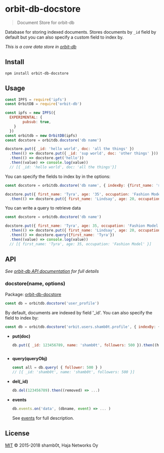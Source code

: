 # orbit-db-docstore

> Document Store for orbit-db

Database for storing indexed documents. Stores documents by `_id` field by default but you can also specify a custom field to index by.

*This is a core data store in [orbit-db](https://github.com/haadcode/orbit-db)*

## Install

```
npm install orbit-db-docstore
```

## Usage

```javascript
const IPFS = require('ipfs')
const OrbitDB = require('orbit-db')

const ipfs = new IPFS({
  EXPERIMENTAL: {
        pubsub: true,
    }
  })
const orbitdb = new OrbitDB(ipfs)
const docstore = orbitdb.docstore('db name')

docstore.put({ _id: 'hello world', doc: 'all the things' })
  .then(() => docstore.put({ _id: 'sup world', doc: 'other things' }))
  .then(() => docstore.get('hello'))
  .then((value) => console.log(value)) 
  // [{ _id: 'hello world', doc: 'all the things'}]

```

You can specify the fields to index by in the options:

```javascript
const docstore = orbitdb.docstore('db name', { indexBy: {first_name: 'string', age: 'numeric'}} })

docstore.put({ first_name: 'Tyra', age: '35', occupation: 'Fashion Model' })
  .then(() => docstore.put({ first_name: 'Lindsay', age: 20, occupation: 'Student'}))

```

You can write a query to retrieve data

```javascript
const docstore = orbitdb.docstore('db name')

docstore.put({ first_name: 'Tyra', age: 35, occupation: 'Fashion Model' })
  .then(() => docstore.put({ first_name: 'Lindsay', age: 20, occupation: 'Student'}))
  .then(() => docstore.query({first_name: 'Tyra'})
  .then((value) => console.log(value)) 
  // [{ first_name: 'Tyra', age: 35, occupation: 'Fashion Model' }]
```

## API

*See [orbit-db API documentation](https://github.com/haadcode/orbit-db/blob/master/API.md) for full details*

### docstore(name, options)

  Package: 
  [orbit-db-docstore](https://github.com/shamb0t/orbit-db-docstore)

  ```javascript
  const db = orbitdb.docstore('user_profile')
  ```

  By default, documents are indexed by field '_id'. You can also specify the field to index by:

  ```javascript
  const db = orbitdb.docstore('orbit.users.shamb0t.profile', { indexBy: { name: 'string' } })
  ```

  - **put(doc)**
    ```javascript
    db.put({ _id: 123456789, name: 'shamb0t', followers: 500 }).then((hash) => ...)
    ```

    ```    
  - **query(queryObj)**
    ```javascript
    const all = db.query( { follower: 500 } )
    // [{ _id: 'shamb0t', name: 'shamb0t', followers: 500 }]
    ```

  - **del(_id)**
    ```javascript
    db.del(123456789).then((removed) => ...)
    ```
    
  - **events**

    ```javascript
    db.events.on('data', (dbname, event) => ... )
    ```

    See [events](https://github.com/haadcode/orbit-db/blob/master/API.md#events) for full description.

## License

[MIT](LICENSE) ©️ 2015-2018 shamb0t, Haja Networks Oy
